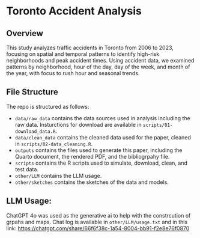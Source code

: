 # Toronto Accident Analysis

## Overview

This study analyzes traffic accidents in Toronto from 2006 to 2023, focusing on spatial and temporal patterns to identify high-risk neighborhoods and peak accident times. Using accident data, we examined patterns by neighborhood, hour of the day, day of the week, and month of the year, with focus to rush hour and seasonal trends.

## File Structure

The repo is structured as follows:

-   `data/raw_data` contains the data sources used in analysis including the raw data. Insturctions for download are available in `scripts/01-download_data.R`.
-   `data/clean_data` contains the cleaned data used for the paper, cleaned in `scripts/02-data_cleaning.R`.
-   `outputs` contains the files used to generate this paper, including the Quarto document, the rendered PDF, and the bibliogrpahy file.
-   `scripts` contains the R scripts used to simulate, download, clean, and test data.
-   `other/LLM` contains the LLM usage.
-   `other/sketches` contains the sketches of the data and models.

## LLM Usage: 
ChatGPT 4o was used as the generative ai to help with the constrcution of grpahs and maps. Chat log is available in `other/LLM/usage.txt` and in this link: https://chatgpt.com/share/66f6f38c-1a54-8004-bb91-f2e8e76f0870
